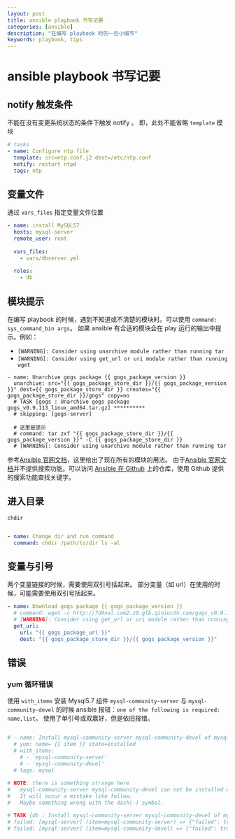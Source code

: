```yaml
---
layout: post
title: ansible playbook 书写记要
categories: [ansible]
description: "在编写 playbook 时的一些小细节"
keywords: playbook, tips
---
```


# ansible playbook 书写记要

## notify 触发条件

不能在没有变更系统状态的条件下触发 notify 。
即，此处不能省略 `template` 模块

```yaml
# tasks
- name: Configure ntp file
  template: src=ntp.conf.j2 dest=/etc/ntp.conf
  notify: restart ntpd
  tags: ntp  
```

## 变量文件

通过 `vars_files` 指定变量文件位置

```yaml
- name: install MySQL57
  hosts: mysql-server
  remote_user: root
  
  vars_files:
    - vars/dbserver.yml
    
  roles:
    - db
```

## 模块提示

在编写 playbook 的时候，遇到不知道或不清楚的模块时。可以使用 `command: sys_command_bin args`。
如果 ansible 有合适的模块会在 play 运行的输出中提示。例如：
+ `[WARNING]: Consider using unarchive module rather than running tar`
+ `[WARNING]: Consider using get_url or uri module rather than running wget`

```
- name: Unarchive gogs package {{ gogs_package_version }}
  unarchive: src="{{ gogs_package_store_dir }}/{{ gogs_package_version }}" dest={{ gogs_package_store_dir }} creates="{{ gogs_package_store_dir }}/gogs" copy=no  
  # TASK [gogs : Unarchive gogs package gogs_v0.9.113_linux_amd64.tar.gz] **********
  # skipping: [gogs-server]
  
  # 这里是提示
  # command: tar zxf "{{ gogs_package_store_dir }}/{{ gogs_package_version }}" -C {{ gogs_package_store_dir }}
  # [WARNING]: Consider using unarchive module rather than running tar

```

参考[Ansible 官网文档](http://docs.ansible.com/ansible/file_module.html)，这里给出了现在所有的模块的用法。
由于[Ansible 官网文档](http://docs.ansible.com/ansible/file_module.html)并不提供搜索功能。可以访问 [Ansible 在 Github](https://github.com/ansible/ansible/blob/devel/docsite/rst/index.rst) 上的仓库，使用 Github 提供的搜索功能查找关键字。


## 进入目录

`chdir`

```yaml

- name: Change dir and run command
  command: chdir /path/to/dir ls -al

```

## 变量与引号

两个变量链接的时候，需要使用双引号括起来。
部分变量（如 url）在使用的时候，可能需要使用双引号括起来。

```yaml
- name: Download gogs package {{ gogs_package_version }}
  # command: wget -c http://7d9nal.com2.z0.glb.qiniucdn.com/gogs_v0.9.113_linux_amd64.tar.gz -O /opt/gogs_v0.9.113_linux_amd64.tar.gz
  # [WARNING]: Consider using get_url or uri module rather than running wget
  get_url: 
    url: "{{ gogs_package_url }}"
    dest: "{{ gogs_package_store_dir }}/{{ gogs_package_version }}"
```

## 错误

### yum 循环错误

使用 `with_items` 安装 Mysql5.7 组件 `mysql-community-server` 与 `mysql-community-devel` 的时候
ansible 报错：`one of the following is required: name,list`。 
使用了单引号或双赢好，但是依旧报错。

```yaml

# - name: Install mysql-community-server mysql-community-devel of mysql 
  # yum: name= {{ item }} state=installed
  # with_items:
    # - 'mysql-community-server'
    # - 'mysql-community-devel'
  # tags: mysql
  
# NOTE: there is something strange here
#   mysql-community-server mysql-community-devel can not be installed with with_items
#   It will occur a mistake like follow. 
#   Maybe something wrong with the dash(-) symbal. 

# TASK [db : Install mysql-community-server mysql-community-devel of mysql] ******
# failed: [mysql-server] (item=mysql-community-server) => {"failed": true, "item": "mysql-community-server", "msg": "one of the following is required: name,list"}
# failed: [mysql-server] (item=mysql-community-devel) => {"failed": true, "item": "mysql-community-devel", "msg": "one of the following is required: name,list"}

```
